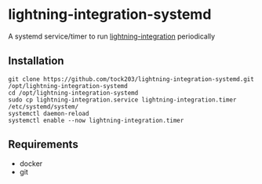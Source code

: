 # lightning-integration-systemd
A systemd service/timer to run [lightning-integration](https://github.com/cdecker/lightning-integration) periodically

## Installation
```
git clone https://github.com/tock203/lightning-integration-systemd.git /opt/lightning-integration-systemd
cd /opt/lightning-integration-systemd
sudo cp lightning-integration.service lightning-integration.timer /etc/systemd/system/
systemctl daemon-reload
systemctl enable --now lightning-integration.timer
```

## Requirements
- docker
- git
